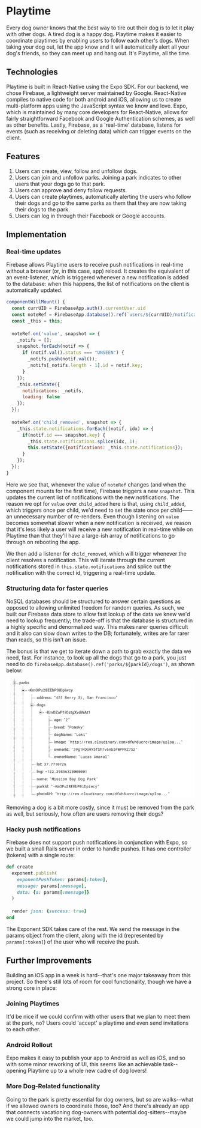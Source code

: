 # Playtime

Every dog owner knows that the best way to tire out their dog is to let it play with other dogs. A tired dog is a happy dog. Playtime makes it easier to coordinate playtimes by enabling users to follow each other's dogs. When taking your dog out, let the app know and it will automatically alert all your dog's friends, so they can meet up and hang out. It's Playtime, all the time.

## Technologies

Playtime is built in React-Native using the Expo SDK. For our backend, we chose Firebase, a lightweight server maintained by Google. React-Native compiles to native code for both android and iOS, allowing us to create multi-platform apps using the JavaScript syntax we know and love. Expo, which is maintained by many core developers for React-Native, allows for fairly straightforward Facebook and Google Authentication schemes, as well as other benefits. Lastly, Firebase, as a 'real-time' database, listens for events (such as receiving or deleting data) which can trigger events on the client.

## Features

1. Users can create, view, follow and unfollow dogs.
2. Users can join and unfollow parks. Joining a park indicates to other users that your dogs go to that park.
3. Users can approve and deny follow requests.
4. Users can create playtimes, automatically alerting the users who follow their dogs and go to the same parks as them that they are now taking their dogs to the park.
5. Users can log in through their Facebook or Google accounts.

## Implementation

### Real-time updates

Firebase allows Playtime users to receive push notifications in real-time without a browser (or, in this case, app) reload. It creates the equivalent of an event-listener, which is triggered whenever a new notification is added to the database: when this happens, the list of notifications on the client is automatically updated.

```JavaScript
componentWillMount() {
  const currUID = FirebaseApp.auth().currentUser.uid
  const noteRef = FirebaseApp.database().ref(`users/${currUID}/notifications`);
  const _this = this;

  noteRef.on('value', snapshot => {
    _notifs = [];
    snapshot.forEach(notif => {
      if (notif.val().status === "UNSEEN") {
        _notifs.push(notif.val());
        _notifs[_notifs.length - 1].id = notif.key;
      }
    });
    _this.setState({
      notifications: _notifs,
      loading: false
    });
  });

  noteRef.on('child_removed', snapshot => {
    _this.state.notifications.forEach((notif, idx) => {
      if(notif.id === snapshot.key) {
        _this.state.notifications.splice(idx, 1);
        this.setState({notifications: _this.state.notifications});
      }
    });
  });
}
```

Here we see that, whenever the value of `noteRef` changes (and when the component mounts for the first time), Firebase triggers a new `snapshot`. This updates the current list of notifications with the new notifications. The reason we opt for `value` over `child_added` here is that, using `child_added`, which triggers once per child, we'd need to set the state once per child——an unnecessary number of re-renders. Even though listening on `value` becomes somewhat slower when a new notification is received, we reason that it's less likely a user will receive a new notification in real-time while on Playtime than that they'll have a large-ish array of notifications to go through on rebooting the app.

We then add a listener for `child_removed`, which will trigger whenever the client resolves a notification. This will iterate through the current notifications stored in `this.state.notifications` and splice out the notification with the correct id, triggering a real-time update.


### Structuring data for faster queries

NoSQL databases should be structured to answer certain questions as opposed to allowing unlimited freedom for random queries. As such, we built our Firebase data store to allow fast lookup of the data we knew we'd need to lookup frequently; the trade-off is that the database is structured in a highly specific and denormalized way. This makes rarer queries difficult and it also can slow down writes to the DB; fortunately, writes are far rarer than reads, so this isn't an issue.

The bonus is that we get to iterate down a path to grab exactly the data we need, fast. For instance, to look up all the dogs that go to a park, you just need to do `firebaseApp.database().ref('parks/${parkId}/dogs')`, as shown below:

![Firebase screenshot](./Docs/readme_images/firebase_screenshot.png)

Removing a dog is a bit more costly, since it must be removed from the park as well, but seriously, how often are users removing their dogs?


### Hacky push notifications

Firebase does not support push notifications in conjunction with Expo, so we built a small Rails server in order to handle pushes. It has one controller (tokens) with a single route:

```ruby
def create
  exponent.publish(
    exponentPushToken: params[:token],
    message: params[:message],
    data: {a: params[:message]}
  )

  render json: {success: true}
end
```

The Exponent SDK takes care of the rest. We send the message in the params object from the client, along with the id (represented by `params[:token]`) of the user who will receive the push.


## Further Improvements

Building an iOS app in a week is hard--that's one major takeaway from this project. So there's still lots of room for cool functionality, though we have a strong core in place:

### Joining Playtimes

It'd be nice if we could confirm with other users that we plan to meet them at the park, no? Users could 'accept' a playtime and even send invitations to each other.

### Android Rollout

Expo makes it easy to publish your app to Android as well as iOS, and so with some minor reworking of UI, this seems like an achievable task--opening Playtime up to a whole new cadre of dog lovers!

### More Dog-Related functionality

Going to the park is pretty essential for dog owners, but so are walks--what if we allowed owners to coordinate those, too? And there's already an app that connects vacationing dog-owners with potential dog-sitters--maybe we could jump into the market, too.
